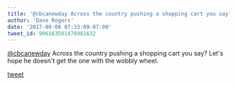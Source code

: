 ```yaml
---
title: '@cbcanewday Across the country pushing a shopping cart you say? Let&#39;s hope...'
author: 'Dave Rogers'
date: '2017-09-08 07:33:09-07:00'
tweet_id: 906163501478981632
---
```

[@cbcanewday](https://twitter.com/cbcanewday) Across the country pushing a shopping cart you say? Let's hope he doesn't get the one with the wobbly wheel.

[tweet](https://twitter.com/yukondude/status/906163501478981632)